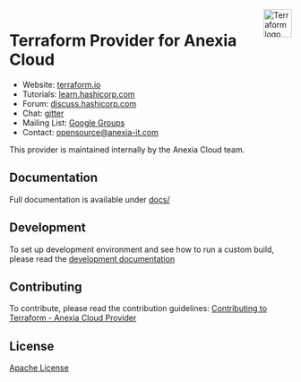 <a href="https://terraform.io">
    <img src="https://cdn.rawgit.com/hashicorp/terraform-website/master/content/source/assets/images/logo-hashicorp.svg" alt="Terraform logo" title="Terraform" align="right" height="50" />
</a>

# Terraform Provider for Anexia Cloud

- Website: [terraform.io](https://terraform.io)
- Tutorials: [learn.hashicorp.com](https://learn.hashicorp.com/terraform?track=getting-started#getting-started)
- Forum: [discuss.hashicorp.com](https://discuss.hashicorp.com/c/terraform-providers/tf-anxcloud/)
- Chat: [gitter](https://gitter.im/hashicorp-terraform/Lobby)
- Mailing List: [Google Groups](http://groups.google.com/group/terraform-tool)
- Contact: [opensource@anexia-it.com](opensource@anexia-it.com)

This provider is maintained internally by the Anexia Cloud team.

## Documentation

Full documentation is available under [docs/](docs/index.md)

## Development

To set up development environment and see how to run a custom build, please read the [development documentation](docs/development.md)

## Contributing

To contribute, please read the contribution guidelines: [Contributing to Terraform - Anexia Cloud Provider](docs/contributing.md)

## License

[Apache License](LICENSE)
